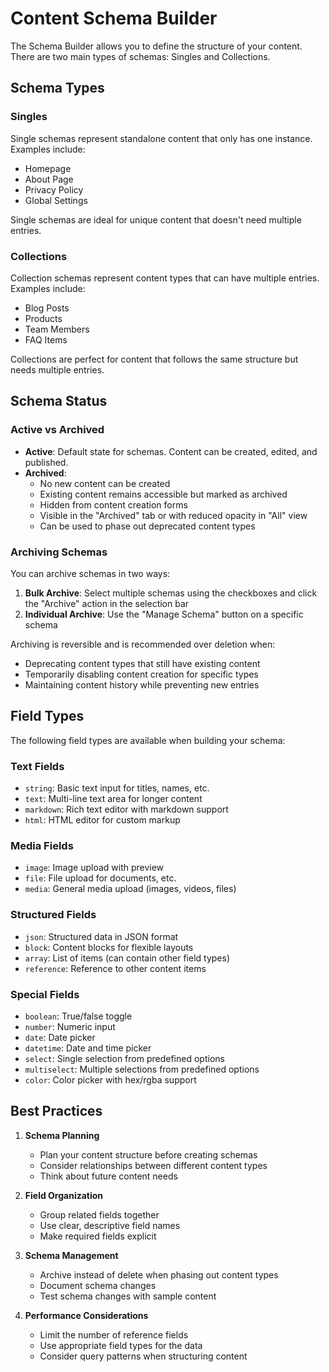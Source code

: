 # Content Schema Builder

The Schema Builder allows you to define the structure of your content. There are two main types of schemas: Singles and Collections.

## Schema Types

### Singles
Single schemas represent standalone content that only has one instance. Examples include:
- Homepage
- About Page
- Privacy Policy
- Global Settings

Single schemas are ideal for unique content that doesn't need multiple entries.

### Collections
Collection schemas represent content types that can have multiple entries. Examples include:
- Blog Posts
- Products
- Team Members
- FAQ Items

Collections are perfect for content that follows the same structure but needs multiple entries.

## Schema Status

### Active vs Archived
- **Active**: Default state for schemas. Content can be created, edited, and published.
- **Archived**: 
  - No new content can be created
  - Existing content remains accessible but marked as archived
  - Hidden from content creation forms
  - Visible in the "Archived" tab or with reduced opacity in "All" view
  - Can be used to phase out deprecated content types

### Archiving Schemas
You can archive schemas in two ways:
1. **Bulk Archive**: Select multiple schemas using the checkboxes and click the "Archive" action in the selection bar
2. **Individual Archive**: Use the "Manage Schema" button on a specific schema

Archiving is reversible and is recommended over deletion when:
- Deprecating content types that still have existing content
- Temporarily disabling content creation for specific types
- Maintaining content history while preventing new entries

## Field Types

The following field types are available when building your schema:

### Text Fields
- `string`: Basic text input for titles, names, etc.
- `text`: Multi-line text area for longer content
- `markdown`: Rich text editor with markdown support
- `html`: HTML editor for custom markup

### Media Fields
- `image`: Image upload with preview
- `file`: File upload for documents, etc.
- `media`: General media upload (images, videos, files)

### Structured Fields
- `json`: Structured data in JSON format
- `block`: Content blocks for flexible layouts
- `array`: List of items (can contain other field types)
- `reference`: Reference to other content items

### Special Fields
- `boolean`: True/false toggle
- `number`: Numeric input
- `date`: Date picker
- `datetime`: Date and time picker
- `select`: Single selection from predefined options
- `multiselect`: Multiple selections from predefined options
- `color`: Color picker with hex/rgba support

## Best Practices

1. **Schema Planning**
   - Plan your content structure before creating schemas
   - Consider relationships between different content types
   - Think about future content needs

2. **Field Organization**
   - Group related fields together
   - Use clear, descriptive field names
   - Make required fields explicit

3. **Schema Management**
   - Archive instead of delete when phasing out content types
   - Document schema changes
   - Test schema changes with sample content

4. **Performance Considerations**
   - Limit the number of reference fields
   - Use appropriate field types for the data
   - Consider query patterns when structuring content 